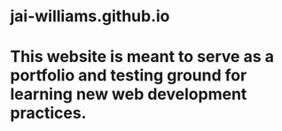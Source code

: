 # jai-williams.github.io
# This website is meant to serve as a portfolio and testing ground for learning new web development practices.
